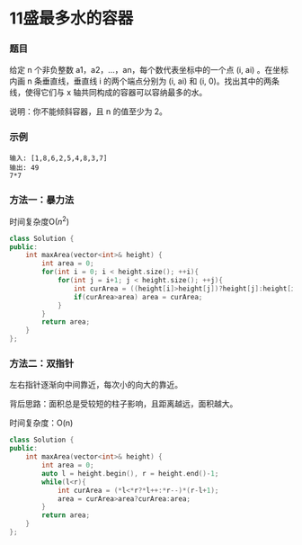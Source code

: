# 11盛最多水的容器

### 题目

给定 n 个非负整数 a1，a2，...，an，每个数代表坐标中的一个点 (i, ai) 。在坐标内画 n 条垂直线，垂直线 i 的两个端点分别为 (i, ai) 和 (i, 0)。找出其中的两条线，使得它们与 x 轴共同构成的容器可以容纳最多的水。

说明：你不能倾斜容器，且 n 的值至少为 2。

### 示例

```
输入: [1,8,6,2,5,4,8,3,7]
输出: 49
7*7
```

### 方法一：暴力法

时间复杂度O($n^2$)

```c++
class Solution {
public:
    int maxArea(vector<int>& height) {
        int area = 0;
        for(int i = 0; i < height.size(); ++i){
            for(int j = i+1; j < height.size(); ++j){
                int curArea = ((height[i]>height[j])?height[j]:height[i]) * (j-i);
                if(curArea>area) area = curArea;
            }
        }
        return area;
    }
};
```

### 方法二：双指针

左右指针逐渐向中间靠近，每次小的向大的靠近。

背后思路：面积总是受较短的柱子影响，且距离越远，面积越大。

时间复杂度：O(n)

```c++
class Solution {
public:
    int maxArea(vector<int>& height) {
        int area = 0;
        auto l = height.begin(), r = height.end()-1;
        while(l<r){
            int curArea = (*l<*r?*l++:*r--)*(r-l+1);
            area = curArea>area?curArea:area;
        }
        return area;
    }
};
```

